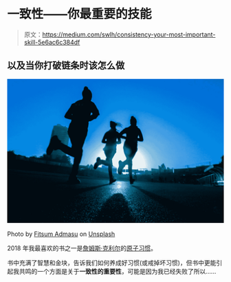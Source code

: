 # 一致性——你最重要的技能

> 原文：<https://medium.com/swlh/consistency-your-most-important-skill-5e6ac6c384df>

## 以及当你打破链条时该怎么做

![](img/759b387793f57a7e374ae5d6bd98276d.png)

Photo by [Fitsum Admasu](https://unsplash.com/@fitmasu?utm_source=medium&utm_medium=referral) on [Unsplash](https://unsplash.com?utm_source=medium&utm_medium=referral)

2018 年我最喜欢的书之一是[詹姆斯·克利尔](https://jamesclear.com/about)的[原子习惯](https://jamesclear.com/atomic-habits)。

书中充满了智慧和金块，告诉我们如何养成好习惯(或戒掉坏习惯)，但书中更能引起我共鸣的一个方面是关于**一致性的重要性**，可能是因为我已经失败了所以……